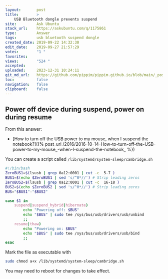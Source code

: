```yaml
---
layout:       post
title:        >
    USB Bluetooth dongle prevents suspend
site:         Ask Ubuntu
stack_url:    https://askubuntu.com/q/1175861
type:         Answer
tags:         usb bluetooth suspend dongle
created_date: 2019-09-22 14:32:30
edit_date:    2019-09-27 21:57:29
votes:        "1 "
favorites:    
views:        "524 "
accepted:     
uploaded:     2023-12-31 10:24:11
git_md_url:   https://github.com/pippim/pippim.github.io/blob/main/_posts/2019/2019-09-22-USB-Bluetooth-dongle-prevents-suspend.md
toc:          false
navigation:   false
clipboard:    false
---
```


## Power off device during suspend, power on during resume



From this answer:

- [How to turn off the USB power to my mouse, when I suspend the notebook?]({% post_url /2016/2016-10-14-How-to-turn-off-the-USB-power-to-my-mouse_-when-I-suspend-the-notebook_ %})

You can create a script called `/lib/systemd/system-sleep/cambridge.sh`

``` bash
#!/bin/bash
ZeroBUS1=$(lsusb | grep 0a12:0001 | cut -c  5-7 )
BUS1=$(echo $ZeroBUS1 | sed 's/^0*//') # Strip leading zeros
ZeroBUS2=$(lsusb | grep 0a12:0001 | cut -c  16-18 )
BUS2=$(echo $ZeroBUS2 | sed 's/^0*//') # Strip leading zeros
BUS="$BUS1"-"$BUS2"    

case $1 in
    suspend|suspend_hybrid|hibernate)
        echo "Powering off: $BUS"
        echo "$BUS" | sudo tee /sys/bus/usb/drivers/usb/unbind
        ;;
    resume|thaw)
        echo "Powering on: $BUS"
        echo "$BUS" | sudo tee /sys/bus/usb/drivers/usb/bind
        ;;
esac
```

Mark the file as executable with 

``` bash
sudo chmod a+x /lib/systemd/system-sleep/cambridge.sh
```

You may need to reboot for changes to take effect.
